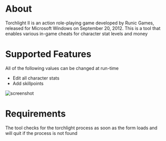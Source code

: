 About
==========
Torchlight II is an action role-playing game developed by Runic Games, released for Microsoft Windows on September 20, 2012. This is a tool that enables various in-game cheats for character stat levels and money

Supported Features
=================
All of the following values can be changed at run-time
* Edit all character stats
* Add skillpoints

![screenshot](http://iforce.co.nz/i/4r2kjcrd.of0.png)

Requirements
============
The tool checks for the torchlight process as soon as the form loads and will quit if the process is not found

